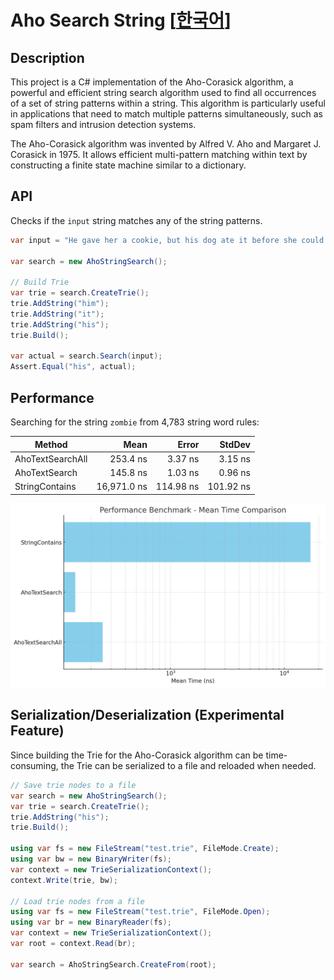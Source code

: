 
# Aho Search String [[한국어](./README.ko.md)]

## Description

This project is a C# implementation of the Aho-Corasick algorithm, a powerful and efficient string search algorithm used to find all occurrences of a set of string patterns within a string. This algorithm is particularly useful in applications that need to match multiple patterns simultaneously, such as spam filters and intrusion detection systems.

The Aho-Corasick algorithm was invented by Alfred V. Aho and Margaret J. Corasick in 1975. It allows efficient multi-pattern matching within text by constructing a finite state machine similar to a dictionary.

## API

Checks if the `input` string matches any of the string patterns.

```csharp
var input = "He gave her a cookie, but his dog ate it before she could say thanks.";

var search = new AhoStringSearch();

// Build Trie
var trie = search.CreateTrie();
trie.AddString("him");
trie.AddString("it");
trie.AddString("his");
trie.Build();

var actual = search.Search(input);
Assert.Equal("his", actual);
```

## Performance

Searching for the string `zombie` from 4,783 string word rules:

| Method           | Mean        | Error     | StdDev    |
|----------------- |------------:|----------:|----------:|
| AhoTextSearchAll |    253.4 ns |   3.37 ns |   3.15 ns |
| AhoTextSearch    |    145.8 ns |   1.03 ns |   0.96 ns |
| StringContains   | 16,971.0 ns | 114.98 ns | 101.92 ns |

![Benchmark Results](./assets/benchmark-results.png)

## Serialization/Deserialization (Experimental Feature)

Since building the Trie for the Aho-Corasick algorithm can be time-consuming, the Trie can be serialized to a file and reloaded when needed.

```csharp
// Save trie nodes to a file
var search = new AhoStringSearch();
var trie = search.CreateTrie();
trie.AddString("his");
trie.Build();

using var fs = new FileStream("test.trie", FileMode.Create);
using var bw = new BinaryWriter(fs);
var context = new TrieSerializationContext();
context.Write(trie, bw);

// Load trie nodes from a file
using var fs = new FileStream("test.trie", FileMode.Open);
using var br = new BinaryReader(fs);
var context = new TrieSerializationContext();
var root = context.Read(br);

var search = AhoStringSearch.CreateFrom(root);
```

